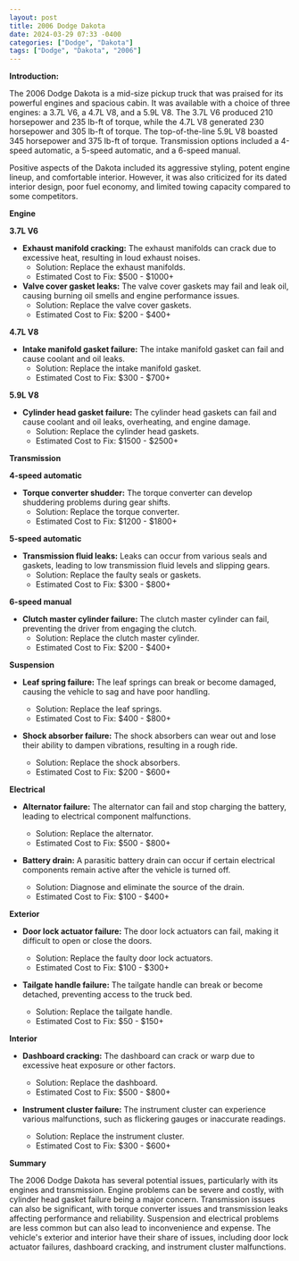 ```yaml
---
layout: post
title: 2006 Dodge Dakota
date: 2024-03-29 07:33 -0400
categories: ["Dodge", "Dakota"]
tags: ["Dodge", "Dakota", "2006"]
---
```

**Introduction:**

The 2006 Dodge Dakota is a mid-size pickup truck that was praised for its powerful engines and spacious cabin. It was available with a choice of three engines: a 3.7L V6, a 4.7L V8, and a 5.9L V8. The 3.7L V6 produced 210 horsepower and 235 lb-ft of torque, while the 4.7L V8 generated 230 horsepower and 305 lb-ft of torque. The top-of-the-line 5.9L V8 boasted 345 horsepower and 375 lb-ft of torque. Transmission options included a 4-speed automatic, a 5-speed automatic, and a 6-speed manual.

Positive aspects of the Dakota included its aggressive styling, potent engine lineup, and comfortable interior. However, it was also criticized for its dated interior design, poor fuel economy, and limited towing capacity compared to some competitors.

**Engine**

**3.7L V6**

* **Exhaust manifold cracking:** The exhaust manifolds can crack due to excessive heat, resulting in loud exhaust noises.
    * Solution: Replace the exhaust manifolds.
    * Estimated Cost to Fix: $500 - $1000+
* **Valve cover gasket leaks:** The valve cover gaskets may fail and leak oil, causing burning oil smells and engine performance issues.
    * Solution: Replace the valve cover gaskets.
    * Estimated Cost to Fix: $200 - $400+

**4.7L V8**

* **Intake manifold gasket failure:** The intake manifold gasket can fail and cause coolant and oil leaks.
    * Solution: Replace the intake manifold gasket.
    * Estimated Cost to Fix: $300 - $700+

**5.9L V8**

* **Cylinder head gasket failure:** The cylinder head gaskets can fail and cause coolant and oil leaks, overheating, and engine damage.
    * Solution: Replace the cylinder head gaskets.
    * Estimated Cost to Fix: $1500 - $2500+

**Transmission**

**4-speed automatic**

* **Torque converter shudder:** The torque converter can develop shuddering problems during gear shifts.
    * Solution: Replace the torque converter.
    * Estimated Cost to Fix: $1200 - $1800+

**5-speed automatic**

* **Transmission fluid leaks:** Leaks can occur from various seals and gaskets, leading to low transmission fluid levels and slipping gears.
    * Solution: Replace the faulty seals or gaskets.
    * Estimated Cost to Fix: $300 - $800+

**6-speed manual**

* **Clutch master cylinder failure:** The clutch master cylinder can fail, preventing the driver from engaging the clutch.
    * Solution: Replace the clutch master cylinder.
    * Estimated Cost to Fix: $200 - $400+

**Suspension**

* **Leaf spring failure:** The leaf springs can break or become damaged, causing the vehicle to sag and have poor handling.
    * Solution: Replace the leaf springs.
    * Estimated Cost to Fix: $400 - $800+

* **Shock absorber failure:** The shock absorbers can wear out and lose their ability to dampen vibrations, resulting in a rough ride.
    * Solution: Replace the shock absorbers.
    * Estimated Cost to Fix: $200 - $600+

**Electrical**

* **Alternator failure:** The alternator can fail and stop charging the battery, leading to electrical component malfunctions.
    * Solution: Replace the alternator.
    * Estimated Cost to Fix: $500 - $800+

* **Battery drain:** A parasitic battery drain can occur if certain electrical components remain active after the vehicle is turned off.
    * Solution: Diagnose and eliminate the source of the drain.
    * Estimated Cost to Fix: $100 - $400+

**Exterior**

* **Door lock actuator failure:** The door lock actuators can fail, making it difficult to open or close the doors.
    * Solution: Replace the faulty door lock actuators.
    * Estimated Cost to Fix: $100 - $300+

* **Tailgate handle failure:** The tailgate handle can break or become detached, preventing access to the truck bed.
    * Solution: Replace the tailgate handle.
    * Estimated Cost to Fix: $50 - $150+

**Interior**

* **Dashboard cracking:** The dashboard can crack or warp due to excessive heat exposure or other factors.
    * Solution: Replace the dashboard.
    * Estimated Cost to Fix: $500 - $800+

* **Instrument cluster failure:** The instrument cluster can experience various malfunctions, such as flickering gauges or inaccurate readings.
    * Solution: Replace the instrument cluster.
    * Estimated Cost to Fix: $300 - $600+

**Summary**

The 2006 Dodge Dakota has several potential issues, particularly with its engines and transmission. Engine problems can be severe and costly, with cylinder head gasket failure being a major concern. Transmission issues can also be significant, with torque converter issues and transmission leaks affecting performance and reliability. Suspension and electrical problems are less common but can also lead to inconvenience and expense. The vehicle's exterior and interior have their share of issues, including door lock actuator failures, dashboard cracking, and instrument cluster malfunctions.
